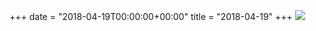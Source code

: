 +++
date = "2018-04-19T00:00:00+00:00"
title = "2018-04-19"
+++
<img class="img-fluid" src="/2018-04-19.jpg" />

